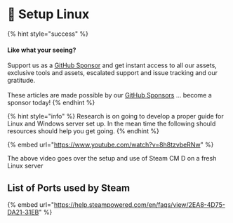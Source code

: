 # 🐧 Setup Linux

{% hint style="success" %}
#### Like what your seeing?

Support us as a [GitHub Sponsor](../../../../../become-a-sponsor/) and get instant access to all our assets, exclusive tools and assets, escalated support and issue tracking and our gratitude.\
\
These articles are made possible by our [GitHub Sponsors](../../../../../become-a-sponsor/) ... become a sponsor today!
{% endhint %}

{% hint style="info" %}
Research is on going to develop a proper guide for Linux and Windows server set up. In the mean time the following should resources should help you get going.
{% endhint %}

{% embed url="https://www.youtube.com/watch?v=8h8tzvbeRNw" %}

The above video goes over the setup and use of Steam CM D on a fresh Linux server

## List of Ports used by Steam

{% embed url="https://help.steampowered.com/en/faqs/view/2EA8-4D75-DA21-31EB" %}
